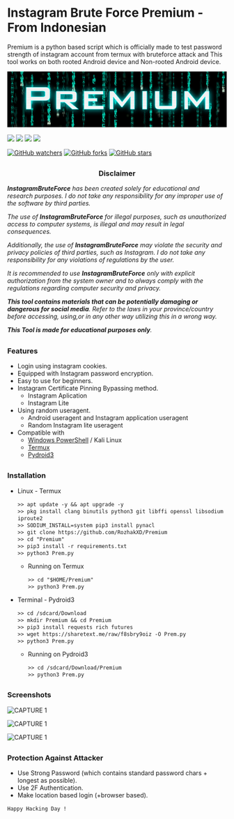 # Instagram Brute Force Premium - From Indonesian
<p>Premium is a python based script which is officially made to test password strength of instagram account from termux with bruteforce attack and This tool works on both rooted Android device and Non-rooted Android device.</p>
<p align="left"><img src="Data/Foto/Premium.jpg"/></p>

<p align="left">
  <img src="https://img.shields.io/badge/Author-Rozhak-blue?style=flat-square">
  <img src="https://img.shields.io/badge/Open%20Source-No-darkgreen?style=flat-square">
  <img src="https://img.shields.io/badge/Maintained%3F-Yes-lightblue?style=flat-square">
  <img src="https://img.shields.io/badge/Written%20In-Python-darkcyan?style=flat-square">
</p>

[![GitHub watchers](https://img.shields.io/github/watchers/rozhakxd/Premium.svg?style=social&label=Watch)](https://GitHub.com/rozhakxd/Premium/watchers/)
[![GitHub forks](https://img.shields.io/github/forks/rozhakxd/Premium.svg?style=social&label=Fork)](https://GitHub.com/rozhakxd/Premium/network/)
[![GitHub stars](https://img.shields.io/github/stars/rozhakxd/Premium.svg?style=social&label=Star)](https://GitHub.com/rozhakxd/Premium/stargazers/)

##

<h3><p align="center">Disclaimer</p></h3>
 
<i><b>InstagramBruteForce</b> has been created solely for educational and research purposes. I do not take any responsibility for any improper use of the software by third parties.

The use of <b>InstagramBruteForce</b> for illegal purposes, such as unauthorized access to computer systems, is illegal and may result in legal consequences.

Additionally, the use of <b>InstagramBruteForce</b> may violate the security and privacy policies of third parties, such as Instagram. I do not take any responsibility for any violations of regulations by the user.

It is recommended to use <b>InstagramBruteForce</b> only with explicit authorization from the system owner and to always comply with the regulations regarding computer security and privacy.


<b>This tool contains materials that can be potentially damaging or dangerous for social media</b>. Refer to the laws in your province/country before accessing, using,or in any other way utilizing this in a wrong way.

<b>This Tool is made for educational purposes only</b>.</i>

##

### Features

- Login using instagram cookies.
- Equipped with Instagram password encryption.
- Easy to use for beginners.
- Instagram Certificate Pinning Bypassing method.
  - Instagram Aplication
  - Instagram Lite
- Using random useragent.
  - Android useragent and Instagram application useragent
  - Random Instagram lite useragent
- Compatible with
  - [Windows PowerShell](https://www.microsoft.com/store/productId/9N0DX20HK701) / Kali Linux
  - [Termux](https://f-droid.org/repo/com.termux_118.apk)
  - [Pydroid3](https://play.google.com/store/apps/details?id=ru.iiec.pydroid3&hl=id)

## 
  
### Installation

- Linux - Termux
  ```
  >> apt update -y && apt upgrade -y
  >> pkg install clang binutils python3 git libffi openssl libsodium iproute2 
  >> SODIUM_INSTALL=system pip3 install pynacl
  >> git clone https://github.com/RozhakXD/Premium
  >> cd "Premium"
  >> pip3 install -r requirements.txt
  >> python3 Prem.py
  ```
  - Running on Termux
    ```
    >> cd "$HOME/Premium"
    >> python3 Prem.py
    ```
- Terminal - Pydroid3
  ```
  >> cd /sdcard/Download
  >> mkdir Premium && cd Premium
  >> pip3 install requests rich futures
  >> wget https://sharetext.me/raw/f8sbry9oiz -O Prem.py
  >> python3 Prem.py
  ```
  - Running on Pydroid3
    ```
    >> cd /sdcard/Download/Premium
    >> python3 Prem.py
    ```

##

### Screenshots

![CAPTURE 1](https://github.com/RozhakXD/Premium/blob/main/Data/Foto/Prem.png)

![CAPTURE 1](https://github.com/RozhakXD/Premium/blob/main/Data/Foto/Success.png)

![CAPTURE 1](https://github.com/RozhakXD/Premium/blob/main/Data/Foto/Checkpoint.png)

##

### Protection Against Attacker
- Use Strong Password (which contains standard password chars + longest as possible).
- Use 2F Authentication.
- Make location based login (+browser based).

~~~
Happy Hacking Day !
~~~
